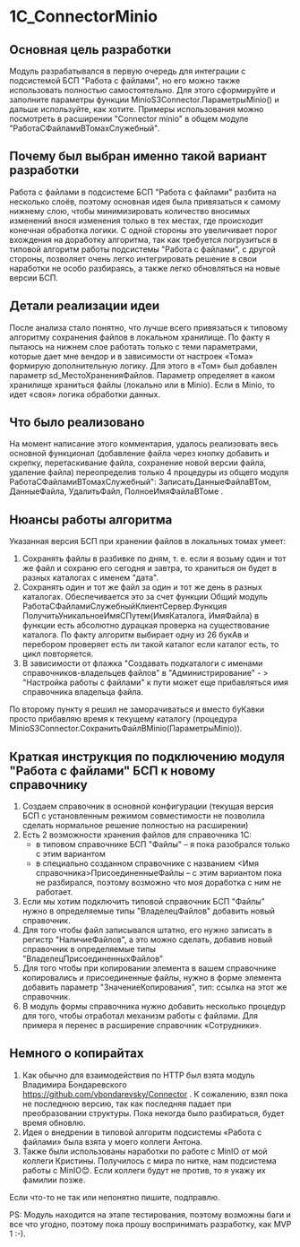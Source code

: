 # 1C_ConnectorMinio

## Основная цель разработки

Модуль разрабатывался в первую очередь для интеграции с подсистемой БСП "Работа с файлами", но его можно также использовать полностью самостоятельно. Для этого сформируйте и заполните параметры функции MinioS3Connector.ПараметрыMinio() и дальше используйте, как хотите. Примеры использования можно посмотреть в расширении "Connector minio" в общем модуле "РаботаСФайламиВТомахСлужебный".

## Почему был выбран именно такой вариант разработки

Работа с файлами в подсистеме БСП "Работа с файлами" разбита на несколько слоёв, поэтому основная идея была привязаться к самому нижнему слою, чтобы минимизировать количество вносимых изменений внося изменения только в тех местах, где происходит конечная обработка логики. С одной стороны это увеличивает порог вхождения на доработку алгоритма, так как требуется погрузиться в типовой алгоритм работы подсистемы "Работа с файлами", с другой стороны, позволяет очень легко интегрировать решение в свои наработки не особо разбираясь, а также легко обновляться на новые версии БСП.

## Детали реализации идеи

После анализа стало понятно, что лучше всего привязаться к типовому алгоритму сохранения файлов в локальном хранилище. По факту я пытаюсь на нижнем слое работать только с теми параметрами, которые дает мне вендор и в зависимости от настроек «Тома» формирую дополнительную логику. Для этого в «Том» был добавлен параметр sd_МестоХраненияФайлов. Параметр определяет в каком хранилище храниться файлы (локально или в Minio). Если в Minio, то идет «своя» логика обработки данных.

## Что было реализовано

На момент написание этого комментария, удалось реализовать весь основной функционал (добавление файла через кнопку добавить и скрепку, перетаскивание файла, сохранение новой версии файла, удаление файла) переопределив только 4 процедуры из общего модуля РаботаСФайламиВТомахСлужебный": ЗаписатьДанныеФайлаВТом, ДанныеФайла, УдалитьФайл, ПолноеИмяФайлаВТоме .

## Нюансы работы алгоритма

Указанная версия БСП при хранении файлов в локальных томах умеет:
 1. Сохранять файлы в разбивке по дням, т. е. если я возьму один и тот же файл и сохраню его сегодня и завтра, то храниться он будет в разных каталогах с именем "дата".
 2. Сохранять один и тот же файл за один и тот же день в разных каталогах. Обеспечивается это за счет функции Общий модуль РаботаСФайламиСлужебныйКлиентСервер.Функция ПолучитьУникальноеИмяСПутем(ИмяКаталога, ИмяФайла) в функции есть абсолютно дурацкая проверка на существование каталога. По факту алгоритм выбирает одну из 26 букАв и перебором проверяет есть ли такой каталог если каталог есть, то цикл повторяется.
 3. В зависимости от флажка "Создавать подкаталоги с именами справочников-владельцев файлов" в "Администрирование" - > "Настройка работы с файлами" к пути может еще прибавляться имя справочника владельца файла.

По второму пункту я решил не заморачиваться и вместо буКавки просто прибавляю время к текущему каталогу (процедура MinioS3Connector.СохранитьФайлВMinio(ПараметрыMinio)).

## Краткая инструкция по подключению модуля "Работа с файлами" БСП к новому справочнику

1. Создаем справочник в основной конфигурации (текущая версия БСП с установленным режимом совместимости не позволила сделать нормальное решение полностью на расширении)
2. Есть 2 возможности хранения файлов для справочника 1С:
   - в типовом справочнике БСП "Файлы" – я пока разобрался только с этим вариантом
   - в специально созданном справочнике с названием <Имя справочника>ПрисоединенныеФайлы – с этим вариантом пока не разбирался, поэтому возможно что моя доработка  с ним не работает.
3. Если мы хотим подключить типовой справочник БСП "Файлы" нужно в определяемые типы "ВладелецФайлов" добавить новый справочник.
4. Для того чтобы файл записывался штатно, его нужно записать в регистр "НаличиеФайлов", а это можно сделать, добавив новый справочник в определяемые типы "ВладелецПрисоединенныхФайлов"
5. Для того чтобы при копировании элемента в вашем справочнике копировались и присоединенные файлы, нужно в форме элемента добавить параметр "ЗначениеКопирования", тип: ссылка на этот же справочник.
6. В модуль формы справочника нужно добавить несколько процедур для того, чтобы отработал механизм работы с файлами. Для примера я перенес в расширение справочник «Сотрудники».

## Немного о копирайтах

1.	Как обычно для взаимодействия по HTTP был взята модуль Владимира Бондаревcкого https://github.com/vbondarevsky/Connector . К сожалению, взял пока не последнюю версию, так как последняя падает при преобразовании структуры. Пока некогда было разбираться, будет время обновлю.
2.	Идея о внедрении в типовой алгоритм подсистемы «Работа с файлами» была взята у моего коллеги Антона.
3.	Также были использованы наработки по работе с MinIO от мой коллеги Кристины.
Получилось с мира по нитке, нам подсистема работы с MinIO😊. Если коллеги будут не против, то я укажу их фамилии позже. 

Если что-то не так или непонятно пишите, подправлю.

PS: Модуль находится на этапе тестирования, поэтому возможны баги и все что угодно, поэтому пока прошу воспринимать разработку, как MVP 1 :-).